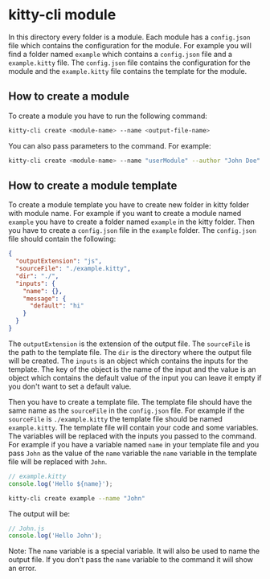 # kitty-cli module

In this directory every folder is a module. Each module has a `config.json` file which contains the configuration for the module. For example you will find a folder named `example` which contains a `config.json` file and a `example.kitty` file. The `config.json` file contains the configuration for the module and the `example.kitty` file contains the template for the module.

## How to create a module

To create a module you have to run the following command:

```bash
kitty-cli create <module-name> --name <output-file-name>
```

You can also pass parameters to the command. For example:

```bash
kitty-cli create <module-name> --name "userModule" --author "John Doe" --email "john@doe.com"
```

## How to create a module template

To create a module template you have to create new folder in kitty folder with module name. For example if you want to create a module named `example` you have to create a folder named `example` in the kitty folder. Then you have to create a `config.json` file in the `example` folder. The `config.json` file should contain the following:

```json
{
  "outputExtension": "js",
  "sourceFile": "./example.kitty",
  "dir": "./",
  "inputs": {
    "name": {},
    "message": {
      "default": "hi"
    }
  }
}
```

The `outputExtension` is the extension of the output file. The `sourceFile` is the path to the template file. The `dir` is the directory where the output file will be created. The `inputs` is an object which contains the inputs for the template. The key of the object is the name of the input and the value is an object which contains the default value of the input you can leave it empty if you don't want to set a default value.

Then you have to create a template file. The template file should have the same name as the `sourceFile` in the `config.json` file. For example if the `sourceFile` is `./example.kitty` the template file should be named `example.kitty`. The template file will contain your code and some variables. The variables will be replaced with the inputs you passed to the command. For example if you have a variable named `name` in your template file and you pass `John` as the value of the `name` variable the `name` variable in the template file will be replaced with `John`.

```js
// example.kitty
console.log('Hello ${name}');
```

```bash
kitty-cli create example --name "John"
```

The output will be:

```js
// John.js
console.log('Hello John');
```

Note: The `name` variable is a special variable. It will also be used to name the output file. If you don't pass the `name` variable to the command it will show an error.
